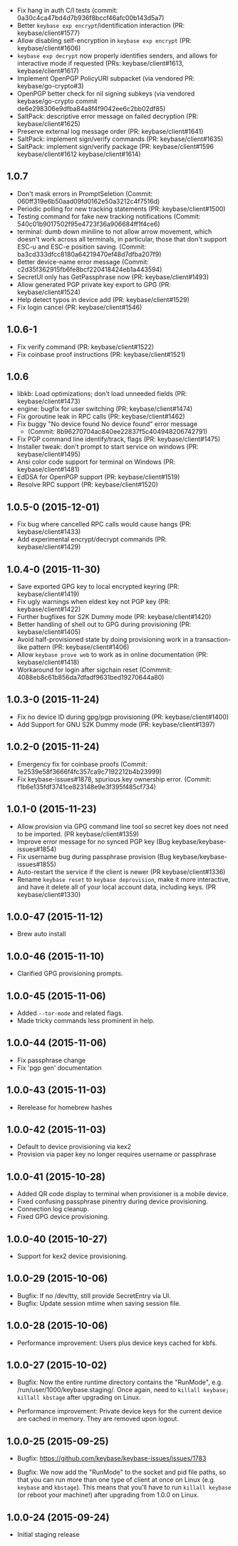 - Fix hang in auth C/I tests (commit: 0a30c4ca47bd4d7b936f8bccf46afc00b143d5a7)
- Better `keybase exp encrypt`/identification interaction (PR: keybase/client#1577)
- Allow disabling self-encryption in `keybase exp encrypt` (PR: keybase/client#1606)
- `keybase exp decrypt` now properly identifies senders, and allows for interactive
  mode if requested (PRs: keybase/client#1613, keybase/client#1617)
- Implement OpenPGP PolicyURI subpacket (via vendored PR: keybase/go-crypto#3)
- OpenPGP better check for nil signing subkeys 
    (via vendored keybase/go-crypto commit de6e298306e9dfba84a8f4f9042ee6c2bb02df85)
- SaltPack: descriptive error message on failed decryption (PR: keybase/client#1625)
- Preserve external log message order (PR: keybase/client#1641)
- SaltPack: implement sign/verify commands (PR: keybase/client#1635)
- SaltPack: implement sign/verify package (PR: keybase/client#1596 keybase/client#1612 keybase/client#1614)

## 1.0.7
- Don't mask errors in PromptSeletion (Commit: 060ff319e6b50aad09fd0162e50a3212c4f7516d)
- Periodic polling for new tracking statements (PR: keybase/client#1500)
- Testing command for fake new tracking notifications
  (Commit: 540c01b9017502f95e4723f36a906684ff1f4ce6)
- terminal: dumb down miniline to not allow arrow movement,
  which doesn't work across all terminals, in particular,
  those that don't support ESC-u and ESC-e position saving.
  (Commit: ba3cd333dfcc8180a64219470ef48d7dfba207f9)
- Better device-name error message
  (Commit: c2d35f362915fb6fe8bcf220418424eb1a443594)
- SecretUI only has GetPassphrase now (PR: keybase/client#1493)
- Allow generated PGP private key export to GPG (PR: keybase/client#1524)
- Help detect typos in device add (PR: keybase/client#1529)
- Fix login cancel (PR: keybase/client#1546)

## 1.0.6-1
- Fix verify command (PR: keybase/client#1522)
- Fix coinbase proof instructions (PR: keybase/client#1521)

## 1.0.6
- libkb: Load optimizations; don't load unneeded fields (PR: keybase/client#1473)
- engine: bugfix for user switching (PR: keybase/client#1474)
- Fix goroutine leak in RPC calls (PR: keybase/client#1462)
- Fix buggy "No device found No device found" error message
  - (Commit: 8b96270704ac840ee22837f5c404948206742791)
- Fix PGP command line identify/track, flags (PR: keybase/client#1475)
- Installer tweak: don't prompt to start service on windows (PR: keybase/client#1495)
- Ansi color code support for terminal on Windows (PR: keybase/client#1481)
- EdDSA for OpenPGP support (PR: keybase/client#1519)
- Resolve RPC support (PR: keybase/client#1520)

## 1.0.5-0 (2015-12-01)

- Fix bug where cancelled RPC calls would cause hangs (PR: keybase/client#1433)
- Add experimental encrypt/decrypt commands (PR: keybase/client#1429)

## 1.0.4-0 (2015-11-30)

- Save exported GPG key to local encrypted keyring (PR: keybase/client#1419)
- Fix ugly warnings when eldest key not PGP key (PR: keybase/client#1422)
- Further bugfixes for S2K Dummy mode (PR: keybase/client#1420)
- Better handling of shell out to GPG during provisioning (PR: keybase/client#1405)
- Avoid half-provisioned state by doing provisioning work in a transaction-like pattern
   (PR: keybase/client#1406)
- Allow `keybase prove web` to work as in online documentation (PR: keybase/client#1418)
- Workaround for login after sigchain reset (Commmit: 4088eb8c61b856da7dfadf9631bed19270644a80)

## 1.0.3-0 (2015-11-24)

- Fix no device ID during gpg/pgp provisioning (PR: keybase/client#1400)
- Add Support for GNU S2K Dummy mode (PR: keybase/client#1397)

## 1.0.2-0 (2015-11-24)

- Emergency fix for coinbase proofs
   (Commit: 1e2539e58f3666f4fc357ca9c7192212b4b23999)
- Fix keybase-issues#1878, spurious key ownership error.
   (Commit: f1b6e135fdf3741ce823148e9e3f395f485cf734)

## 1.0.1-0 (2015-11-23)

- Allow provision via GPG command line tool so secret key does not need to be imported.
  (PR keybase/client#1359)
- Improve error message for no synced PGP key
  (Bug keybase/keybase-issues#1854)
- Fix username bug during passphrase provision
  (Bug keybase/keybase-issues#1855)
- Auto-restart the service if the client is newer
  (PR keybase/client#1336)
- Rename `keybase reset` to `keybase deprovision`, make it more interactive,
  and have it delete all of your local account data, including keys.
  (PR keybase/client#1330)

## 1.0.0-47 (2015-11-12)

- Brew auto install

## 1.0.0-46 (2015-11-10)

- Clarified GPG provisioning prompts.

## 1.0.0-45 (2015-11-06)

- Added `--tor-mode` and related flags.
- Made tricky commands less prominent in help.

## 1.0.0-44 (2015-11-06)

- Fix passphrase change
- Fix 'pgp gen' documentation

## 1.0.0-43 (2015-11-03)

- Rerelease for homebrew hashes

## 1.0.0-42 (2015-11-03)

- Default to device provisioning via kex2
- Provision via paper key no longer requires username or
  passphrase

## 1.0.0-41 (2015-10-28)

- Added QR code display to terminal when provisioner is a mobile device.
- Fixed confusing passphrase pinentry during device
  provisioning.
- Connection log cleanup.
- Fixed GPG device provisioning.

## 1.0.0-40 (2015-10-27)

- Support for kex2 device provisioning.

## 1.0.0-29 (2015-10-06)

- Bugfix: If no /dev/tty, still provide SecretEntry via UI.
- Bugfix: Update session mtime when saving session file.

## 1.0.0-28 (2015-10-06)

- Performance improvement: Users plus device keys cached for kbfs.

## 1.0.0-27 (2015-10-02)

- Bugfix: Now the entire runtime directory contains the "RunMode", e.g.
          /run/user/1000/keybase.staging/. Once again, need to `killall
          keybase; killall kbstage` after upgrading on Linux.

- Performance improvement: Private device keys for the current device
  are cached in memory.  They are removed upon logout.

## 1.0.0-25 (2015-09-25)

- Bugfix: https://github.com/keybase/keybase-issues/issues/1783

- Bugfix: We now add the "RunMode" to the socket and pid file paths, so that
  you can run more than one type of client at once on Linux (e.g. `keybase`
  and `kbstage`). This means that you'll have to run `killall keybase`
  (or reboot your machine!) after upgrading from 1.0.0 on Linux.

## 1.0.0-24 (2015-09-24)

- Initial staging release
